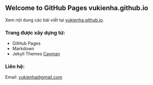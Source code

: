 ## Welcome to GitHub Pages vukienha.github.io

Xem nội dung các bài viết tại [vukienha.github.io](https://vukienha.github.io).

### Trang được xây dựng từ:

- GitHub Pages
- Markdown
- Jekyll Themes [Cayman](https://github.com/pages-themes/cayman)

### Liên hệ:

Email: vukienha@gmail.com
